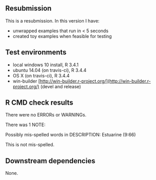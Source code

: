 ## Resubmission
This is a resubmission. In this version I have:
* unwrapped examples that run in < 5 seconds
* created toy examples when feasible for testing

## Test environments
* local windows 10 install, R 3.4.1
* ubuntu 14.04 (on travis-ci), R 3.4.4
* OS X (on travis-ci), R 3.4.4
* win-builder [http://win-builder.r-project.org/](http://win-builder.r-project.org/) (devel and release)

## R CMD check results
There were no ERRORs or WARNINGs. 

There was 1 NOTE: 

Possibly mis-spelled words in DESCRIPTION:
  Estuarine (9:66)
  
This is not mis-spelled.
  
## Downstream dependencies
None.
